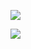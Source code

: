 ![](https://www.nta.go.jp/tmp/c18fd060-c1cb-4ba2-9b50-b17819bd71eb/images/0e96d7119e45411c4af18f74891846978c3fa5918ab2a09cd47496d268c5bb41.jpg)

![](https://www.nta.go.jp/tmp/c18fd060-c1cb-4ba2-9b50-b17819bd71eb/images/25d793f26dfcb624ab4110af49e943636f01e0582de0fd247bae2b94a4eed8ac.jpg)